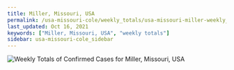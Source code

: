 ```yaml
---
title: Miller, Missouri, USA
permalink: /usa-missouri-cole/weekly_totals/usa-missouri-miller-weekly_totals.html
last_updated: Oct 16, 2021
keywords: ["Miller, Missouri, USA", "weekly totals"]
sidebar: usa-missouri-cole_sidebar
---
```


![Weekly Totals of Confirmed Cases for Miller, Missouri, USA](/covid_tracker/images/graphs/usa-missouri-miller-weekly_totals_graph.png)
